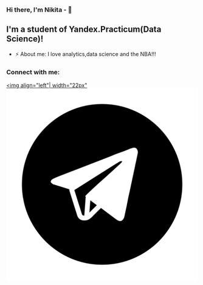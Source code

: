 ### Hi there, I'm Nikita -  👋

## I'm a student of Yandex.Practicum(Data Science)!
- ⚡ About me: I love analytics,data science and the NBA!!!

### Connect with me:
[<img align="left"| width="22px" <img src="./icons/telegram.png">](https://t.me/NikitaTsyrulnik)
